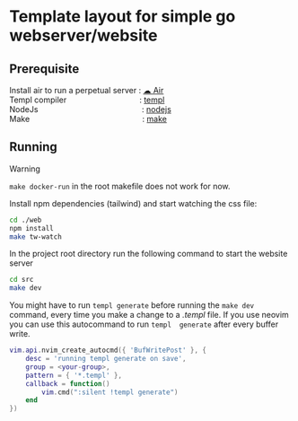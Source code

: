 # Template layout for simple go webserver/website

## Prerequisite
Install air to run a perpetual server : [☁ Air](https://github.com/cosmtrek/air)\
Templ compiler                                 : [templ](https://templ.guide/)\
NodeJs                                               : [nodejs](https://nodejs.org/en)\
Make                                                   : [make](https://www.gnu.org/software/make/)

## Running
> [!WARNING]  
> ```make docker-run``` in the root makefile does not work for now.

Install npm dependencies (tailwind) and start watching the css file:
```zsh
cd ./web
npm install
make tw-watch
```

In the project root directory run the following command to start the website server
```zsh
cd src
make dev
```
You might have to run `templ generate` before running the `make dev` command, every time you make
a change to a _*.templ*_ file. If you use neovim you can use this autocommand to run `templ 
generate` after every buffer write.
```lua
vim.api.nvim_create_autocmd({ 'BufWritePost' }, {
    desc = 'running templ generate on save',
    group = <your-group>,
    pattern = { '*.templ' },
    callback = function()
        vim.cmd(":silent !templ generate")
    end
})
```
